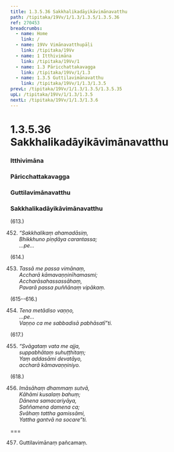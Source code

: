 ```yaml
---
title: 1.3.5.36 Sakkhalikadāyikāvimānavatthu
path: /tipitaka/19Vv/1/1.3/1.3.5/1.3.5.36
ref: 270453
breadcrumbs:
  - name: Home
    link: /
  - name: 19Vv Vimānavatthupāḷi
    link: /tipitaka/19Vv
  - name: 1 Itthivimāna
    link: /tipitaka/19Vv/1
  - name: 1.3 Pāricchattakavagga
    link: /tipitaka/19Vv/1/1.3
  - name: 1.3.5 Guttilavimānavatthu
    link: /tipitaka/19Vv/1/1.3/1.3.5
prevL: /tipitaka/19Vv/1/1.3/1.3.5/1.3.5.35
upL: /tipitaka/19Vv/1/1.3/1.3.5
nextL: /tipitaka/19Vv/1/1.3/1.3.6
---
```


# 1.3.5.36 Sakkhalikadāyikāvimānavatthu

### Itthivimāna

### Pāricchattakavagga

### Guttilavimānavatthu

### Sakkhalikadāyikāvimānavatthu

(613.)

452. _“Sakkhalikaṃ ahamadāsiṃ,_  
_Bhikkhuno piṇḍāya carantassa;_  
_…pe…_  


(614.)

453. _Tassā me passa vimānaṃ,_  
_Accharā kāmavaṇṇinīhamasmi;_  
_Accharāsahassassāhaṃ,_  
_Pavarā passa puññānaṃ vipākaṃ._  


(615--616.)

454. _Tena metādiso vaṇṇo,_  
_…pe…_  
_Vaṇṇo ca me sabbadisā pabhāsatī”ti._  


(617.)

455. _“Svāgataṃ vata me ajja,_  
_suppabhātaṃ suhuṭṭhitaṃ;_  
_Yaṃ addasāmi devatāyo,_  
_accharā kāmavaṇṇiniyo._  


(618.)

456. _Imāsāhaṃ dhammaṃ sutvā,_  
_Kāhāmi kusalaṃ bahuṃ;_  
_Dānena samacariyāya,_  
_Saññamena damena ca;_  
_Svāhaṃ tattha gamissāmi,_  
_Yattha gantvā na socare”ti._  


===

457. Guttilavimānaṃ pañcamaṃ.




